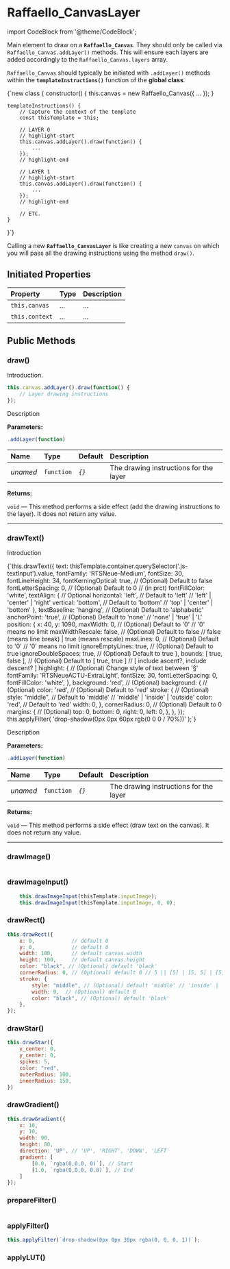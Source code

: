 # Raffaello_CanvasLayer

import CodeBlock from '@theme/CodeBlock';

Main element to draw on a **`Raffaello_Canvas`**. They should only be called via `Raffaello_Canvas.addLayer()` methods. This will ensure each layers are added accordingly to the `Raffaello_Canvas.layers` array.

`Raffaello_Canvas` should typically be initiated with `.addLayer()` methods within the **`templateInstructions()`** function of the **global class**.

<CodeBlock className="small-code" language="javascript" title='Usage exemple'>
{`new class {
    constructor() { 
        this.canvas = new Raffaello_Canvas({ ... });
    }

    templateInstructions() {
        // Capture the context of the template
        const thisTemplate = this;

        // LAYER 0
        // highlight-start
        this.canvas.addLayer().draw(function() {
            ... 
        });
        // highlight-end

        // LAYER 1
        // highlight-start
        this.canvas.addLayer().draw(function() {
            ... 
        });
        // highlight-end

        // ETC.
    }
}`}
</CodeBlock>

Calling a new **`Raffaello_CanvasLayer`** is like creating a new `canvas` on which you will pass all the drawing instructions using the method `draw()`.

## Initiated Properties

| Property | Type | Description | 
| :--- | :--- | :--- |
| `this.canvas` | ... | ... |
| `this.context` | ... | ... |


## Public Methods


### draw()

Introduction.

```javascript
this.canvas.addLayer().draw(function() {
    // Layer drawing instructions
});
```

Description

**Parameters:**

```javascript
.addLayer(function)
```

| Name | Type | Default | Description |
| :--- | :--- | :--- | :--- |
| *unamed*  | `function` | *`{}`* | The drawing instructions for the layer |

**Returns:** 

`void` — This method performs a side effect (add the drawing instructions to the layer). It does not return any value.

---

### drawText()

Introduction

<CodeBlock className="small-code" language="javascript" title='Extended version'>
{`this.drawText({
    text: thisTemplate.container.querySelector('.js-textInput').value,
    fontFamily: 'RTSNeue-Medium',
    fontSize: 30,
    fontLineHeight: 34,
    fontKerningOptical: true, // (Optional) Default to false
    fontLetterSpacing: 0,  // (Optional) Default to 0 // (in prct)
    fontFillColor: 'white',
    textAlign: { // Optional
        horizontal: 'left', // Default to 'left' // 'left' | 'center' | 'right'
        vertical: 'bottom', // Default to 'bottom' // 'top' | 'center' | 'bottom'
    },
    textBaseline: 'hanging', // (Optional) Default to 'alphabetic'
    anchorPoint: 'true', // (Optional) Default to 'none' // 'none' | 'true' | 'L'
    position: {
        x: 40,
        y: 1090,
        maxWidth: 0, // (Optional) Default to '0' // '0' means no limit
        maxWidthRescale: false, // (Optional) Default to false // false (means line break) | true (means rescale)
        maxLines: 0, // (Optional) Default to '0' // '0' means no limit
        ignoreEmptyLines: true, // (Optional) Default to true
        ignoreDoubleSpaces: true, // (Optional) Default to true
    },
    bounds: [ true, false ], // (Optional) Default to [ true, true ] // [ include ascent?, include descent? ]
    highlight: { // (Optional) Change style of text between '§'
        fontFamily: 'RTSNeueACTU-ExtraLight',
        fontSize: 30,
        fontLetterSpacing: 0,
        fontFillColor: 'white',
    },
    background: 'red', // (Optional)
    background: { // (Optional)
        color: 'red', // (Optional) Default to 'red'
        stroke: { // (Optional) 
            style: "middle", // Default to 'middle' // 'middle' | 'inside' | 'outside'
            color: 'red', // Default to 'red'
            width: 0,
        },
        cornerRadius: 0, // (Optional) Default to 0
        margins: { // (Optional)
            top: 0,
            bottom: 0,
            right: 0,
            left: 0,
        },
    },
});
    this.applyFilter(
    'drop-shadow(0px 0px 60px rgb(0 0 0 / 70%))'
);`}
</CodeBlock>

Description

**Parameters:**

```javascript
.addLayer(function)
```

| Name | Type | Default | Description |
| :--- | :--- | :--- | :--- |
| *unamed*  | `function` | *`{}`* | The drawing instructions for the layer |

**Returns:** 

`void` — This method performs a side effect (draw text on the canvas). It does not return any value.

---

### drawImage()

```javascript

```

### drawImageInput()

```javascript
    this.drawImageInput(thisTemplate.inputImage);
    this.drawImageInput(thisTemplate.inputImage, 0, 0);
```

### drawRect()

```javascript
this.drawRect({
    x: 0,            // default 0
    y: 0,            // default 0
    width: 100,      // default canvas.width
    height: 100,     // default canvas.height
    color: "black", // (Optional) default 'black'
    cornerRadius: 0, // (Optional) default 0 // 5 || [5] | [5, 5] | [5, 10, 5, 10]
    stroke: {
        style: "middle", // (Optional) default 'middle' // 'inside' | 'outside' | 'middle'
        width: 0,  // (Optional) default 0
        color: "black", // (Optional) default 'black'
    },
});
```

### drawStar()

```javascript
this.drawStar({
    x_center: 0,
    y_center: 0,
    spikes: 5,
    color: "red",
    outerRadius: 100,
    innerRadius: 150,
})
```

### drawGradient()

```javascript
this.drawGradient({
    x: 10,
    y: 10,
    width: 90,
    height: 80,
    direction: 'UP', // 'UP', 'RIGHT', 'DOWN', 'LEFT'
    gradient: [
        [0.0, `rgba(0,0,0, 0)`], // Start
        [1.0, `rgba(0,0,0, 0.8)`], // End
    ]
});
```

### prepareFilter()

```javascript

```

### applyFilter()

```javascript
this.applyFilter(`drop-shadow(0px 0px 30px rgba(0, 0, 0, 1))`);
```

### applyLUT()

```javascript

```